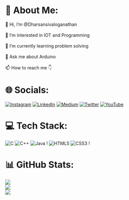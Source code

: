 # 🍿 About Me:
👋 Hi, I’m @Dharsansivaloganathan<br><br>👀 I’m interested in IOT and Programming<br><br>🌱 I’m currently learning problem solving <br><br>💬 Ask me about Arduino<br><br>📫 How to reach me 👇 <br>


# 🌐 Socials:
[![Instagram](https://img.shields.io/badge/Instagram-%23E4405F.svg?logo=Instagram&logoColor=white)](https://instagram.com/dhars_an__) [![LinkedIn](https://img.shields.io/badge/LinkedIn-%230077B5.svg?logo=linkedin&logoColor=white)](https://linkedin.com/in/https://www.linkedin.com/in/dharsan-s-a6a0a0201) [![Medium](https://img.shields.io/badge/Medium-12100E?logo=medium&logoColor=white)](https://medium.com/@dharsan_sivaloganathan) [![Twitter](https://img.shields.io/badge/Twitter-%231DA1F2.svg?logo=Twitter&logoColor=white)](https://twitter.com/https://twitter.com/Dharsan_offl_) [![YouTube](https://img.shields.io/badge/YouTube-%23FF0000.svg?logo=YouTube&logoColor=white)](https://youtube.com/c/https://www.youtube.com/channel/UCNmGnhzlLuZRyWIV8mCTYIw) 

# 💻 Tech Stack:
![C](https://img.shields.io/badge/c-%2300599C.svg?style=flat&logo=c&logoColor=white) ![C++](https://img.shields.io/badge/c++-%2300599C.svg?style=flat&logo=c%2B%2B&logoColor=white) ![Java](https://img.shields.io/badge/java-%23ED8B00.svg?style=flat&logo=java&logoColor=white) ! ![HTML5](https://img.shields.io/badge/html5-%23E34F26.svg?style=flat&logo=html5&logoColor=white) ![CSS3](https://img.shields.io/badge/css3-%231572B6.svg?style=flat&logo=css3&logoColor=white) !

# 📊 GitHub Stats:
![](https://github-readme-stats.vercel.app/api?username=DharsanSivaloganathan&theme=radical&hide_border=false&include_all_commits=false&count_private=false)<br/>
![](https://github-readme-streak-stats.herokuapp.com/?user=DharsanSivaloganathan&theme=radical&hide_border=false)<br/>
![](https://github-readme-stats.vercel.app/api/top-langs/?username=DharsanSivaloganathan&theme=radical&hide_border=false&include_all_commits=false&count_private=false&layout=compact)




